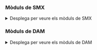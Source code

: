 <!-- <img src="https://digitechfp.com/wp-content/uploads/2023/12/VERT-01-SIN-CAJA-BLANCO-RGB@2x-768x593.png)" width="200" height="auto" style="background-color: #009de0; padding: 14px;"> -->

<h3><strong>Mòduls de SMX</u></strong></h3>

<details>
  <summary>Desplega per veure els mòduls de SMX</summary>

<h3>0221 Muntatge i manteniment d’equips</h3>
<ul><li><p><a href="moduls/0221-muntatge-i-manteniment-d-equips/presentacions/index.html">Presentacions</a></p></li></ul>
<h3>0223 Aplicacions ofimàtiques</h3>
<ul><li><p><a href="moduls/0223-aplicacions-ofimatiques/presentacions/index.html">Presentacions</a></p></li></ul>
<h3>0225 Xarxes locals</h3>
<ul><li><p><a href="moduls/0225-xarxes-locals/presentacions/index.html">Presentacions</a></p></li></ul>
</details>

<h3><strong>Mòduls de DAM</u></strong></h3>
<details>
  <summary>Desplega per veure els mòduls de DAM</summary>

<h3>0373 - Llenguatges de marques</h3>
<ul><li><p><a href="moduls/0373-llenguatges-de-marques/presentacions/index.html">Presentacions</a></p></li></ul>
<h3>0484 - Bases de dades</h3>
<ul><li><p><a href="moduls/0484-bases-de-dades/presentacions/index.html">Presentacions</a></p></li></ul>
<h3>0483 - Sistemes Informàtics</h3>
<ul><li><p><a href="moduls/0483-sistemes-informatics/presentacions/index.html">Presentacions</a></p></li></ul>

</details>


<!-- <hr>

## Mòduls de DAM 0373 - Llenguatges de marques

### [RA (Resultats d'Aprenentatge)](moduls/0373-llenguatges-de-marques/apunts/index.html)
### [Presentacions](moduls/0373-llenguatges-de-marques/presentacions/index.html) -->
